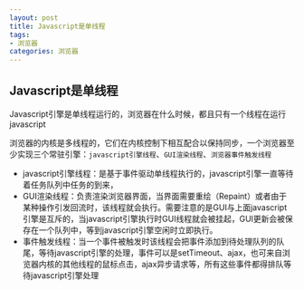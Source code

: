 ```yaml
---
layout: post
title: Javascript是单线程
tags:
- 浏览器
categories: 浏览器
---
```


## Javascript是单线程
Javascript引擎是单线程运行的，浏览器在什么时候，都且只有一个线程在运行javascript


浏览器的内核是多线程的，它们在内核控制下相互配合以保持同步，一个浏览器至少实现三个常驻引擎：`javascript引擎线程`、`GUI渲染线程`、`浏览器事件触发线程`

* javascript引擎线程：是基于事件驱动单线程执行的，javascript引擎一直等待着任务队列中任务的到来，
* GUI渲染线程：负责渲染浏览器界面，当界面需要重绘（Repaint）或者由于某种操作引发回流时，该线程就会执行。需要注意的是GUI与上面javascript引擎是互斥的，当javascript引擎执行时GUI线程就会被挂起，GUI更新会被保存在一个队列中，等到javascript引擎空闲时立即执行。
* 事件触发线程：当一个事件被触发时该线程会把事件添加到待处理队列的队尾，等待javascript引擎的处理，事件可以是setTimeout、ajax，也可来自浏览器内核的其他线程的鼠标点击，ajax异步请求等，所有这些事件都得排队等待javascript引擎处理






























